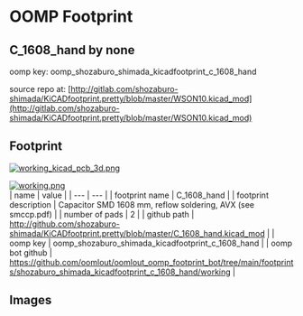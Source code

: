 # OOMP Footprint  
## C_1608_hand  by none  
  
oomp key: oomp_shozaburo_shimada_kicadfootprint_c_1608_hand  
  
source repo at: [http://gitlab.com/shozaburo-shimada/KiCADfootprint.pretty/blob/master/WSON10.kicad_mod](http://gitlab.com/shozaburo-shimada/KiCADfootprint.pretty/blob/master/WSON10.kicad_mod)  
## Footprint  
  
[![working_kicad_pcb_3d.png](working_kicad_pcb_3d_600.png)](working_kicad_pcb_3d.png)  
  
[![working.png](working_600.png)](working.png)  
| name | value | 
| --- | --- | 
| footprint name | C_1608_hand | 
| footprint description | Capacitor SMD 1608 mm, reflow soldering, AVX (see smccp.pdf) | 
| number of pads | 2 | 
| github path | http://github.com/shozaburo-shimada/KiCADfootprint.pretty/blob/master/C_1608_hand.kicad_mod | 
| oomp key | oomp_shozaburo_shimada_kicadfootprint_c_1608_hand | 
| oomp bot github | https://github.com/oomlout/oomlout_oomp_footprint_bot/tree/main/footprints/shozaburo_shimada_kicadfootprint_c_1608_hand/working | 
## Images  
